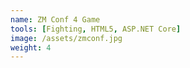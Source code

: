 ```yaml
---
name: ZM Conf 4 Game
tools: [Fighting, HTML5, ASP.NET Core]
image: /assets/zmconf.jpg
weight: 4
---
```

